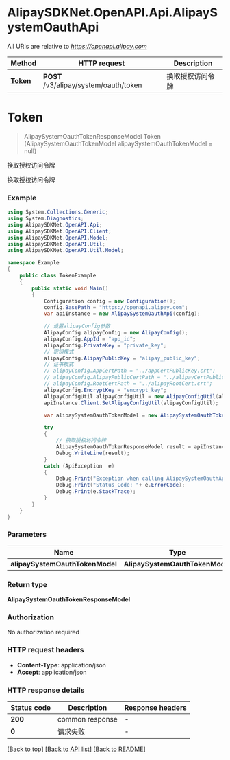 # AlipaySDKNet.OpenAPI.Api.AlipaySystemOauthApi

All URIs are relative to *https://openapi.alipay.com*

Method | HTTP request | Description
------------- | ------------- | -------------
[**Token**](AlipaySystemOauthApi.md#token) | **POST** /v3/alipay/system/oauth/token | 换取授权访问令牌


<a name="token"></a>
# **Token**
> AlipaySystemOauthTokenResponseModel Token (AlipaySystemOauthTokenModel alipaySystemOauthTokenModel = null)

换取授权访问令牌

换取授权访问令牌

### Example
```csharp
using System.Collections.Generic;
using System.Diagnostics;
using AlipaySDKNet.OpenAPI.Api;
using AlipaySDKNet.OpenAPI.Client;
using AlipaySDKNet.OpenAPI.Model;
using AlipaySDKNet.OpenAPI.Util;
using AlipaySDKNet.OpenAPI.Util.Model;

namespace Example
{
    public class TokenExample
    {
        public static void Main()
        {
            Configuration config = new Configuration();
            config.BasePath = "https://openapi.alipay.com";
            var apiInstance = new AlipaySystemOauthApi(config);

            // 设置alipayConfig参数
            AlipayConfig alipayConfig = new AlipayConfig();
            alipayConfig.AppId = "app_id";
            alipayConfig.PrivateKey = "private_key";
            // 密钥模式
            alipayConfig.AlipayPublicKey = "alipay_public_key";
            // 证书模式
            // alipayConfig.AppCertPath = "../appCertPublicKey.crt";
            // alipayConfig.AlipayPublicCertPath = "../alipayCertPublicKey_RSA2.crt";
            // alipayConfig.RootCertPath = "../alipayRootCert.crt";
            alipayConfig.EncryptKey = "encrypt_key";
            AlipayConfigUtil alipayConfigUtil = new AlipayConfigUtil(alipayConfig);
            apiInstance.Client.SetAlipayConfigUtil(alipayConfigUtil);

            var alipaySystemOauthTokenModel = new AlipaySystemOauthTokenModel(); // AlipaySystemOauthTokenModel |  (optional) 

            try
            {
                // 换取授权访问令牌
                AlipaySystemOauthTokenResponseModel result = apiInstance.Token(alipaySystemOauthTokenModel);
                Debug.WriteLine(result);
            }
            catch (ApiException  e)
            {
                Debug.Print("Exception when calling AlipaySystemOauthApi.Token: " + e.Message );
                Debug.Print("Status Code: "+ e.ErrorCode);
                Debug.Print(e.StackTrace);
            }
        }
    }
}
```

### Parameters

Name | Type | Description  | Notes
------------- | ------------- | ------------- | -------------
 **alipaySystemOauthTokenModel** | **AlipaySystemOauthTokenModel**|  | [optional] 

### Return type

**AlipaySystemOauthTokenResponseModel**

### Authorization

No authorization required

### HTTP request headers

 - **Content-Type**: application/json
 - **Accept**: application/json


### HTTP response details
| Status code | Description | Response headers |
|-------------|-------------|------------------|
| **200** | common response |  -  |
| **0** | 请求失败 |  -  |

[[Back to top]](#) [[Back to API list]](../README.md#documentation-for-api-endpoints) [[Back to README]](../README.md)

